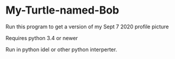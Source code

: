 # My-Turtle-named-Bob
Run this program to get a version of my Sept 7 2020 profile picture

Requires python 3.4 or newer

Run in python idel or other python interperter. 
